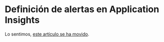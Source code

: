 <properties 
	pageTitle="Definición de alertas en Application Insights" 
	description="Reciba mensajes de correo electrónico sobre bloqueos, excepciones y cambios de métrica." 
	services="application-insights" 
    documentationCenter=""
	authors="alancameronwills" 
	manager="douge"/>

<tags 
	ms.service="application-insights" 
	ms.workload="tbd" 
	ms.tgt_pltfrm="ibiza" 
	ms.devlang="na" 
	ms.topic="article" 
	ms.date="07/13/2015" 
	ms.author="awills"/>
 
# Definición de alertas en Application Insights

Lo sentimos, [este artículo se ha movido](app-insights-alerts.md).


 

<!---HONumber=August15_HO6-->
